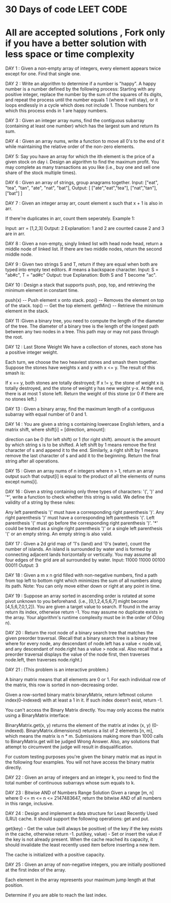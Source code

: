 # 30 Days of code LEET CODE
# All are accepted solutions , Fork only if you have a better solution with less space or time complexity
DAY 1 : Given a non-empty array of integers, every element appears twice except for one. Find that single one.

DAY 2 : Write an algorithm to determine if a number is "happy".
A happy number is a number defined by the following process: 
Starting with any positive integer, replace the number by the sum of the squares of its digits,
and repeat the process until the number equals 1 (where it will stay), 
or it loops endlessly in a cycle which does not include 1. Those numbers for which this process ends in 1 are happy numbers.


DAY 3 : Given an integer array nums, find the contiguous subarray (containing at least one number) which has the largest sum and return its sum.


DAY 4 : Given an array nums, write a function to move all 0's to the end of it while maintaining the relative order of the non-zero elements.

DAY 5: Say you have an array for which the ith element is the price of a given stock on day i.
Design an algorithm to find the maximum profit. You may complete as many transactions as you like (i.e., buy one and sell one share of the stock multiple times).

DAY 6 : Given an array of strings, group anagrams together.
Input: ["eat", "tea", "tan", "ate", "nat", "bat"],
Output:
[
  ["ate","eat","tea"],
  ["nat","tan"],
  ["bat"]
]

DAY 7 : Given an integer array arr, count element x such that x + 1 is also in arr.

If there're duplicates in arr, count them seperately.
Example 1:

Input: arr = [1,2,3]
Output: 2
Explanation: 1 and 2 are counted cause 2 and 3 are in arr.

DAY 8 : Given a non-empty, singly linked list with head node head, return a middle node of linked list.
If there are two middle nodes, return the second middle node.

DAY 9 : Given two strings S and T, return if they are equal when both are typed into empty text editors. # means a backspace character.
Input: S = "ab#c", T = "ad#c"
Output: true
Explanation: Both S and T become "ac".

DAY 10 : Design a stack that supports push, pop, top, and retrieving the minimum element in constant time.

push(x) -- Push element x onto stack.
pop() -- Removes the element on top of the stack.
top() -- Get the top element.
getMin() -- Retrieve the minimum element in the stack.
 
DAY 11 :Given a binary tree, you need to compute the length of the diameter of the tree. The diameter of a binary tree is the length of the longest path between any two nodes in a tree. This path may or may not pass through the root.

DAY 12 : Last Stone Weight
We have a collection of stones, each stone has a positive integer weight.

Each turn, we choose the two heaviest stones and smash them together.  Suppose the stones have weights x and y with x <= y.  The result of this smash is:

If x == y, both stones are totally destroyed;
If x != y, the stone of weight x is totally destroyed, and the stone of weight y has new weight y-x.
At the end, there is at most 1 stone left.  Return the weight of this stone (or 0 if there are no stones left.)

DAY 13 : Given a binary array, find the maximum length of a contiguous subarray with equal number of 0 and 1.

DAY 14 : You are given a string s containing lowercase English letters, and a matrix shift, where shift[i] = [direction, amount]:

direction can be 0 (for left shift) or 1 (for right shift). 
amount is the amount by which string s is to be shifted.
A left shift by 1 means remove the first character of s and append it to the end.
Similarly, a right shift by 1 means remove the last character of s and add it to the beginning.
Return the final string after all operations.

DAY 15 : Given an array nums of n integers where n > 1,  return an array output such that output[i] is equal to the product of all the elements of nums except nums[i].

DAY 16 : Given a string containing only three types of characters: '(', ')' and '*', write a function to check whether this string is valid. We define the validity of a string by these rules:

Any left parenthesis '(' must have a corresponding right parenthesis ')'.
Any right parenthesis ')' must have a corresponding left parenthesis '('.
Left parenthesis '(' must go before the corresponding right parenthesis ')'.
'*' could be treated as a single right parenthesis ')' or a single left parenthesis '(' or an empty string.
An empty string is also valid.

DAY 17 : Given a 2d grid map of '1's (land) and '0's (water), count the number of islands. An island is surrounded by water and is formed by connecting adjacent lands horizontally or vertically. You may assume all four edges of the grid are all surrounded by water.
Input:
11000
11000
00100
00011
Output: 3

DAY 18 : Given a m x n grid filled with non-negative numbers, find a path from top left to bottom right which minimizes the sum of all numbers along its path.
Note: You can only move either down or right at any point in time.

DAY 19 : Suppose an array sorted in ascending order is rotated at some pivot unknown to you beforehand.
(i.e., [0,1,2,4,5,6,7] might become [4,5,6,7,0,1,2]).
You are given a target value to search. If found in the array return its index, otherwise return -1.
You may assume no duplicate exists in the array.
Your algorithm's runtime complexity must be in the order of O(log n).

DAY 20 : Return the root node of a binary search tree that matches the given preorder traversal.
(Recall that a binary search tree is a binary tree where for every node, any descendant of node.left has a value < node.val, and any descendant of node.right has a value > node.val.  Also recall that a preorder traversal displays the value of the node first, then traverses node.left, then traverses node.right.)

DAY 21 : (This problem is an interactive problem.)

A binary matrix means that all elements are 0 or 1. For each individual row of the matrix, this row is sorted in non-decreasing order.

Given a row-sorted binary matrix binaryMatrix, return leftmost column index(0-indexed) with at least a 1 in it. If such index doesn't exist, return -1.

You can't access the Binary Matrix directly.  You may only access the matrix using a BinaryMatrix interface:

BinaryMatrix.get(x, y) returns the element of the matrix at index (x, y) (0-indexed).
BinaryMatrix.dimensions() returns a list of 2 elements [n, m], which means the matrix is n * m.
Submissions making more than 1000 calls to BinaryMatrix.get will be judged Wrong Answer.  Also, any solutions that attempt to circumvent the judge will result in disqualification.

For custom testing purposes you're given the binary matrix mat as input in the following four examples. You will not have access the binary matrix directly.


DAY 22 : Given an array of integers and an integer k, you need to find the total number of continuous subarrays whose sum equals to k.

DAY 23 : Bitwise AND of Numbers Range
Solution
Given a range [m, n] where 0 <= m <= n <= 2147483647, return the bitwise AND of all numbers in this range, inclusive.

DAY 24 : Design and implement a data structure for Least Recently Used (LRU) cache. It should support the following operations: get and put.

get(key) - Get the value (will always be positive) of the key if the key exists in the cache, otherwise return -1.
put(key, value) - Set or insert the value if the key is not already present. When the cache reached its capacity, it should invalidate the least recently used item before inserting a new item.

The cache is initialized with a positive capacity.

DAY 25 : Given an array of non-negative integers, you are initially positioned at the first index of the array.

Each element in the array represents your maximum jump length at that position.

Determine if you are able to reach the last index.


